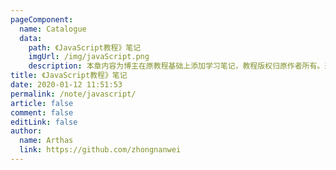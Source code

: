 ```yaml
---
pageComponent:
  name: Catalogue
  data:
    path: 《JavaScript教程》笔记
    imgUrl: /img/javaScript.png
    description: 本章内容为博主在原教程基础上添加学习笔记，教程版权归原作者所有。来源：<a href='https://wangdoc.com/javascript/' target='_blank'>JavaScript教程</a>
title: 《JavaScript教程》笔记
date: 2020-01-12 11:51:53
permalink: /note/javascript/
article: false
comment: false
editLink: false
author:
  name: Arthas
  link: https://github.com/zhongnanwei
---
```

